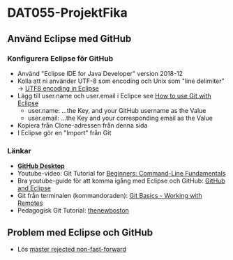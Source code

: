 # DAT055-ProjektFika


## Använd Eclipse med GitHub

### Konfigurera Eclipse för GitHub
- Använd "Eclipse IDE for Java Developer" version 2018-12 
- Kolla att ni använder UTF-8 som encoding och Unix som "line delimiter" -> [UTF8 encoding in Eclipse](https://stackoverflow.com/questions/2707986/eclipse-encoding-macroman-utf8)
- Lägg till user.name och user.email i Eclipce see [How to use Git with Eclipse](http://www.geo.uzh.ch/microsite/reproducible_research/post/rr-eclipse-git/)
  - user.name: ...the Key, and your GitHub username as the Value
  - user.email: ...the Key and your corresponding email as the Value
- Kopiera från Clone-adressen från denna sida
- I Eclipse gör en "Import" från Git

### Länkar
- **[GitHub Desktop](https://desktop.github.com/)**
- Youtube-video: Git Tutorial for [Beginners: Command-Line Fundamentals](https://www.youtube.com/watch?v=HVsySz-h9r4)
- Bra youtube-guide för att komma igång med Eclipse och GitHub: [GitHub and Eclipse](https://www.youtube.com/watch?v=XuuzSaelUzo)
- Git från terminalen (kommandoraden): [Git Basics - Working with Remotes](https://git-scm.com/book/en/v2/Git-Basics-Working-with-Remotes)
- Pedagogisk Git Tutorial: [thenewboston](https://www.youtube.com/watch?v=cEGIFZDyszA&list=PL6gx4Cwl9DGAKWClAD_iKpNC0bGHxGhcx)

## Problem med Eclipse och GitHub

- Lös [master rejected non-fast-forward](https://stackoverflow.com/questions/19474186/egit-rejected-non-fast-forward)
